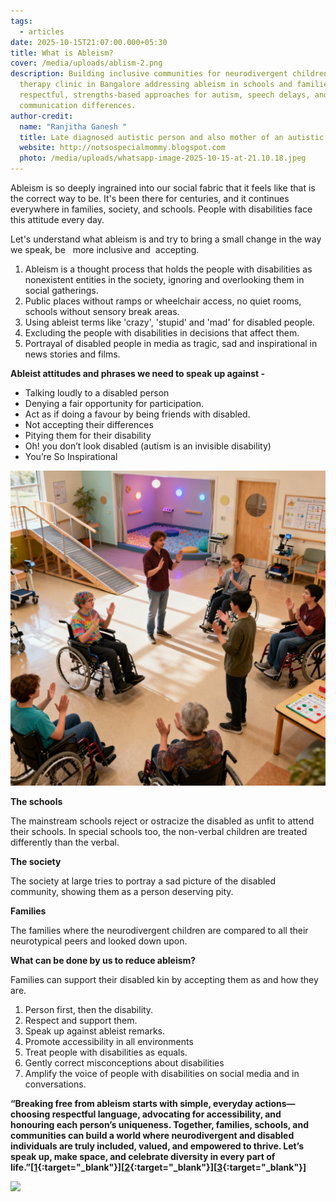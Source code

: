```yaml
---
tags:
  - articles
date: 2025-10-15T21:07:00.000+05:30
title: What is Ableism?
cover: /media/uploads/ablism-2.png
description: Building inclusive communities for neurodivergent children—Speech
  therapy clinic in Bangalore addressing ableism in schools and families through
  respectful, strengths-based approaches for autism, speech delays, and
  communication differences.
author-credit:
  name: "Ranjitha Ganesh "
  title: Late diagnosed autistic person and also mother of an autistic teenager.
  website: http://notsospecialmommy.blogspot.com
  photo: /media/uploads/whatsapp-image-2025-10-15-at-21.10.18.jpeg
---
```

Ableism is so deeply ingrained into our social fabric that it feels like that is the correct way to be. It's been there for centuries, and it continues everywhere in families, society, and schools. People with disabilities face this attitude every day.

Let's understand what ableism is and try to bring a small change in the way we speak, be   more inclusive and  accepting.

1. Ableism is a thought process that holds the people with disabilities as nonexistent entities in the society, ignoring and overlooking them in social gatherings. 
2. Public places without ramps or wheelchair access, no quiet rooms, schools without sensory break areas.
3. Using ableist terms like 'crazy', 'stupid' and 'mad' for disabled people.
4. Excluding the people with disabilities in decisions that affect them.
5. Portrayal of disabled people in media as tragic, sad and inspirational in news stories and films.



 

**Ableist attitudes and phrases we need to speak up against -**

* Talking loudly to a disabled person 
* Denying a fair opportunity for participation.
* Act as if doing a favour by being friends with disabled.
* Not accepting their differences 
* Pitying them for their disability
* Oh! you don’t look disabled (autism is an invisible disability)
* You’re So Inspirational

![](/media/uploads/ablism-1.png)

**The schools**

The mainstream schools reject or ostracize the disabled as unfit to attend their schools. In special schools too, the non-verbal children are treated differently than the verbal.

**The society** 

The society at large tries to portray a sad picture of the disabled community, showing them as a person deserving pity.

**Families** 

The families where the neurodivergent children are compared to all their neurotypical peers and looked down upon. 

**What can be done by us to reduce ableism?** 

Families can support their disabled kin by accepting them as and how they are. 

1. Person first, then the disability. 
2. Respect and support them.
3. Speak up against ableist remarks.
4. Promote accessibility in all environments
5. Treat people with disabilities as equals.
6. Gently correct misconceptions about disabilities 
7. Amplify the voice of people with disabilities on social media and in conversations.

**“Breaking free from ableism starts with simple, everyday actions—choosing respectful language, advocating for accessibility, and honouring each person’s uniqueness. Together, families, schools, and communities can build a world where neurodivergent and disabled individuals are truly included, valued, and empowered to thrive. Let’s speak up, make space, and celebrate diversity in every part of life.”[[1](https://oxford-review.com/the-oxford-review-dei-diversity-equity-and-inclusion-dictionary/ableism-awareness-what-it-is-and-how-to-develop-it){:target="_blank"}][[2](https://www.linkedin.com/pulse/what-ableism-its-impact-alan-s-gutterman-jd-dba-phd-u38vc){:target="_blank"}][[3](https://www.handtalk.me/en/blog/ableism/){:target="_blank"}]** 

![](https://static01.nyt.com/images/2022/11/13/books/review/13Lachmann-02/08Lachmann-02-articleLarge.jpg?quality=75&auto=webp&disable=upscale)
